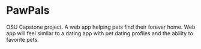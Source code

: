# PawPals
OSU Capstone project. A web app helping pets find their forever home. Web app will feel similar to a dating app with pet dating profiles and the ability to favorite pets.
